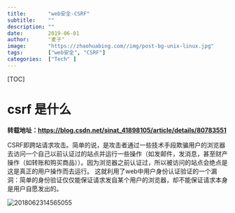 ```yaml
---
title:       "web安全-CSRF"
subtitle:    ""
description: ""
date:        2019-06-01
author:      "麦子"
image:       "https://zhaohuabing.com//img/post-bg-unix-linux.jpg"
tags:        ["web安全", "CSRF"]
categories:  ["Tech" ]
---
```


[TOC]

# csrf 是什么

**转载地址：https://blog.csdn.net/sinat_41898105/article/details/80783551**

CSRF即跨站请求攻击。简单的说，是攻击者通过一些技术手段欺骗用户的浏览器去访问一个自己以前认证过的站点并运行一些操作（如发邮件，发消息，甚至财产操作（如转账和购买商品））。因为浏览器之前认证过，所以被访问的站点会绝点是这是真正的用户操作而去运行。  这就利用了web中用户身份认证验证的一个漏洞：简单的身份验证仅仅能保证请求发自某个用户的浏览器，却不能保证请求本身是用户自愿发出的。

![2018062314565055](/img/2018062314565055.png)